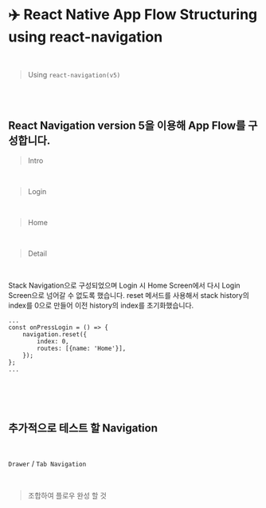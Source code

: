 # ✈️ React Native App Flow Structuring using react-navigation

<br />

> Using `react-navigation(v5)`

<br />
<br />

## React Navigation version 5을 이용해 App Flow를 구성합니다.

> Intro

<br />

> Login

<br />

> Home

<br />

> Detail

<br />

Stack Navigation으로 구성되었으며 Login 시 Home Screen에서 다시 Login Screen으로 넘어갈 수 없도록 했습니다.
reset 메서드를 사용해서 stack history의 index를 0으로 만들어 이전 history의 index를 초기화했습니다.

```
...
const onPressLogin = () => {
    navigation.reset({
        index: 0,
        routes: [{name: 'Home'}],
    });
};
...
```

<br />
<br />
<br />

## 추가적으로 테스트 할 Navigation

<br />

`Drawer` / `Tab Navigation`

<br />

> 조합하여 플로우 완성 할 것
